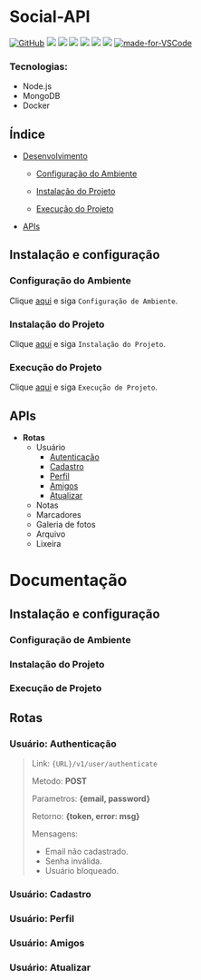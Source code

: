 # Social-API

[![GitHub](https://img.shields.io/github/license/laurovitor/social-api.svg)](https://github.com/laurovitor/social-api/blob/master/LICENSE)
![](https://img.shields.io/github/package-json/v/laurovitor/social-api.svg)
![](https://img.shields.io/github/last-commit/laurovitor/social-api.svg?color=red)
![](https://img.shields.io/github/languages/top/laurovitor/social-api.svg?color=yellow)
![](https://img.shields.io/github/languages/count/laurovitor/social-api.svg?color=lightgrey)
![](https://img.shields.io/github/languages/code-size/laurovitor/social-api.svg)
![](https://img.shields.io/github/repo-size/laurovitor/social-api.svg?color=blueviolet)
[![made-for-VSCode](https://img.shields.io/badge/Made%20for-VSCode-1f425f.svg)](https://code.visualstudio.com/)

### Tecnologias:
- Node.js
- MongoDB
- Docker

## Índice

- [Desenvolvimento](#desenvolvimento)

  - [Configuração do Ambiente](#configuração-do-ambiente)

  - [Instalação do Projeto](#instalação-do-projeto)

  - [Execução do Projeto](#execução-do-projeto)

- [APIs](#apis)

## Instalação e configuração

### Configuração do Ambiente

Clique [aqui](#configuração-de-ambiente) e siga `Configuração de Ambiente`.

### Instalação do Projeto

Clique [aqui](#instalação-do-projeto) e siga `Instalação do Projeto`.

### Execução do Projeto

Clique [aqui](#execução-do-projeto) e siga `Execução de Projeto`.

## APIs

- **Rotas**
  - Usuário
    - [Autenticação](#usuário-authenticação)
    - [Cadastro](#usuário-cadastro)
    - [Perfil](#usuário-perfil)
    - [Amigos](#usuário-amigos)
    - [Atualizar](#usuário-atualizar)
  - Notas
  - Marcadores
  - Galeria de fotos
  - Arquivo
  - Lixeira

# Documentação

## Instalação e configuração

### Configuração de Ambiente

### Instalação do Projeto

### Execução de Projeto

## Rotas

### Usuário: Authenticação

> Link: `{URL}/v1/user/authenticate`
>
> Metodo: **POST**
>
> Parametros: **{email, password}**
>
> Retorno: **{token, error: msg}**
>
> Mensagens:
> - Email não cadastrado.
> - Senha inválida.
> - Usuário bloqueado.

### Usuário: Cadastro

### Usuário: Perfil

### Usuário: Amigos

### Usuário: Atualizar
